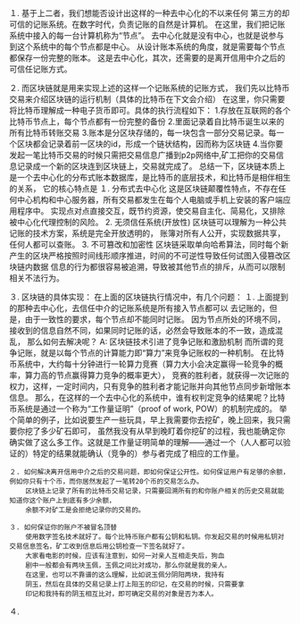 １. 基于上二者，我们想能否设计出这样的一种去中心化的不以来任何
    第三方的却可信的记账系统。在数字时代，负责记账的自然是计算机。
    在这里，我们把记账系统中接入的每一台计算机称为“节点”。
    去中心化就是没有中心，也就是说参与到这个系统中的每个节点都是中心。
    从设计账本系统的角度，就是需要每个节点都保存一份完整的账本。
    这是去中心化，其次，还需要的是离开信用中介之后的可信任记账方式。

２. 而区块链就是用来实现上述的这样一个记账系统的记账方式，
    我们先以比特币交易来介绍区块链的运行机制（具体的比特币在下文会介绍）
    在这里，你只需要将比特币理解成一种电子货币即可。具体的执行流程如下：
    1.存放在互联网的各个比特币节点上，每个节点都有一份完整的备份
    2.里面记录着自比特币诞生以来的所有比特币转账交易
    3.账本是分区块存储的，每一块包含一部分交易记录。每一个区块都会记录着前一区块的id，形成一个链状结构，因而称为区块链
    4.当你要发起一笔比特币交易的时候只需把交易信息广播到p2p网络中,矿工把你的交易信息记录成一个新的区块连到区块链上，交易就完成了。
总结一下，区块链本质上是一个去中心化的分布式账本数据库，是比特币的底层技术，和比特币是相伴相生的关系，
它的核心特点是
１. 分布式去中心化
    这是区块链颠覆性特点，不存在任何中心机构和中心服务器，所有交易都发生在每个人电脑或手机上安装的客户端应用程序中。
    实现点对点直接交互，既节约资源，使交易自主化、简易化，又排除被中心化代理控制的风险。 
2. 无须信任系统(开放性)
    区块链可以理解为一种公共记账的技术方案，系统是完全开放透明的，
    账簿对所有人公开，实现数据共享，任何人都可以查账。
3. 不可篡改和加密性
    区块链采取单向哈希算法，同时每个新产生的区块严格按照时间线形顺序推进，时间的不可逆性导致任何试图入侵篡改区块链内数据 信息的行为都很容易被追溯，导致被其他节点的排斥，从而可以限制相关不法行为。


３. 区块链的具体实现：
    在上面的区块链执行情况中，有几个问题：
    １. 上面提到的那种去中心化，去信任中介的记账系统是所有接入节点都可以
        去记账的，但是，由于一致性的要求，每个节点却不能同时记账。
        因为节点所处的环境不同，接收到的信息自然不同，如果同时记账的话，必然会导致账本的不一致，造成混乱，
        那么如何去解决呢？
        A: 区块链技术引进了竞争记账和激励机制
        而所谓的竞争记账，就是以每个节点的计算能力即“算力”来竞争记账权的一种机制。
        在比特币系统中，大约每十分钟进行一轮算力竞赛（算力大小会决定赢得一轮竞争的概率，算力高的节点赢得算力竞争的概率更大），
        竞赛的胜利者，就获得一次记账的权力，这样，一定时间内，只有竞争的胜利者才能记账并向其他节点同步新增账本信息。
        那么，在这样的一个去中心化的系统中，谁有权判定竞争的结果呢？比特币系统是通过一个称为“工作量证明”（proof of work, POW）的机制完成的。
        举个简单的例子，比如说要生产一些玩具，早上我需要你去挖矿，晚上回来，我只需要你挖了多少矿石即可，
        虽然我没有从早到晚盯着你挖矿的过程，我也能确定你确实做了这么多工作。这就是工作量证明简单的理解——通过一个（人人都可以验证的）特定的结果就能确认（竞争的）参与者完成了相应的工作量。　
    
    ２. 如何解决离开信用中介之后的交易问题，即如何保证公开性。如何保证用户有足够的余额，例如你只有十个币，而你居然发起了一笔转20个币的交易怎么办。
        区块链上记录了所有的比特币交易记录，只需要回溯所有的和你账户相关的历史交易就能知道你这个账户上到底有多少余额，
        余额不对矿工是会拒绝记录你的交易的。

    ３. 如何保证你的账户不被冒名顶替
        使用数字签名技术就好了。每个比特币账户都有公钥和私钥。你发起交易的时候用私钥对交易信息签名，矿工收到信息后用公钥检查一下签名就好了。
        大家看电影的时候，应该有注意到，如何一对亲人互相走失后，狗血
        剧中一般都会有两块玉佩，玉佩之间比对成功，那么你就是我的亲人。
        在这里，也可以不靠谱的这么理解，比如说玉佩分阴阳两块，我持有
        阴玉，然后在具体的交易记录上打上阳玉的印记，在交易的时候，只需要拿
        印记和我持有的阴玉相互比对，即可确定交易的对象是否为本人。

４. 